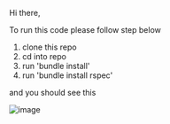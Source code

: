 Hi there,

To run this code please follow step below
1. clone this repo
2. cd into repo
3. run 'bundle install'
4. run 'bundle install rspec'

and you should see this

![image](https://github.com/achynaliev/FundingCircle/screen.png)
